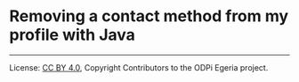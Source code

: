 <!-- SPDX-License-Identifier: CC-BY-4.0 -->
<!-- Copyright Contributors to the ODPi Egeria project. -->

# Removing a contact method from my profile with Java




----
License: [CC BY 4.0](https://creativecommons.org/licenses/by/4.0/),
Copyright Contributors to the ODPi Egeria project.